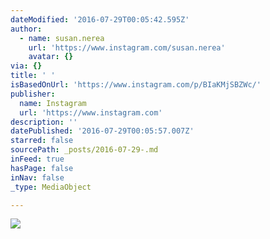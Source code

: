 ```yaml
---
dateModified: '2016-07-29T00:05:42.595Z'
author:
  - name: susan.nerea
    url: 'https://www.instagram.com/susan.nerea'
    avatar: {}
via: {}
title: ' '
isBasedOnUrl: 'https://www.instagram.com/p/BIaKMjSBZWc/'
publisher:
  name: Instagram
  url: 'https://www.instagram.com'
description: ''
datePublished: '2016-07-29T00:05:57.007Z'
starred: false
sourcePath: _posts/2016-07-29-.md
inFeed: true
hasPage: false
inNav: false
_type: MediaObject

---
```

![ ](https://imgflo.herokuapp.com/graph/vahj1ThiexotieMo/6df810f904305db9477c53daebc78f97/noop.jpg?input=https%3A%2F%2Fscontent.cdninstagram.com%2Ft51.2885-15%2Fs640x640%2Fsh0.08%2Fe35%2F13702978_1721311691455353_137168299_n.jpg%3Fig_cache_key%3DMTMwNDM5OTg4NTA1OTMzMTQ4NA%253D%253D.2)